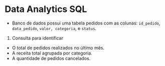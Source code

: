 # Data Analytics SQL

- Banco de dados possui uma tabela pedidos com as colunas: ````id_pedido````, ````data_pedido````, ````valor, categoria````, e ````status````.
  
1. Consulta para identificar
   
- O total de pedidos realizados no último mês.
- A receita total agrupada por categoria.
- A quantidade de pedidos cancelados.
